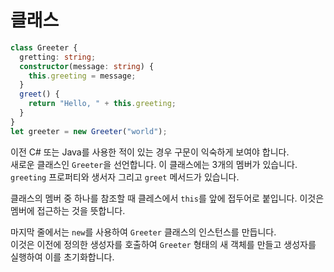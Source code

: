 # 클래스

```ts
class Greeter {
  gretting: string;
  constructor(message: string) {
    this.greeting = message;
  }
  greet() {
    return "Hello, " + this.greeting;
  }
}
let greeter = new Greeter("world");
```

이전 C# 또는 Java를 사용한 적이 있는 경우 구문이 익숙하게 보여야 합니다.<br />
새로운 클래스인 `Greeter`을 선언합니다. 이 클래스에는 3개의 멤버가 있습니다. `greeting` 프로퍼티와 생서자 그리고 `greet` 메서드가 있습니다.

클래스의 멤버 중 하나를 참조할 때 클레스에서 `this`를 앞에 접두어로 붙입니다. 이것은 멤버에 접근하는 것을 뜻합니다.

마지막 줄에서는 `new`를 사용하여 `Greeter` 클래스의 인스턴스를 만듭니다.<br />
이것은 이전에 정의한 생성자를 호출하여 `Greeter` 형태의 새 객체를 만들고 생성자를 실행하여 이를 초기화합니다.